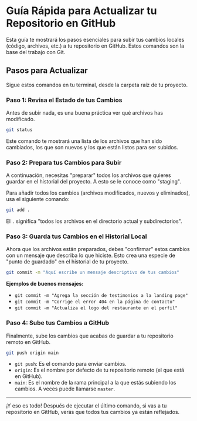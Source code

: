 # Guía Rápida para Actualizar tu Repositorio en GitHub

Esta guía te mostrará los pasos esenciales para subir tus cambios locales (código, archivos, etc.) a tu repositorio en GitHub. Estos comandos son la base del trabajo con Git.

## Pasos para Actualizar

Sigue estos comandos en tu terminal, desde la carpeta raíz de tu proyecto.

### Paso 1: Revisa el Estado de tus Cambios

Antes de subir nada, es una buena práctica ver qué archivos has modificado.

```bash
git status
```

Este comando te mostrará una lista de los archivos que han sido cambiados, los que son nuevos y los que están listos para ser subidos.

### Paso 2: Prepara tus Cambios para Subir

A continuación, necesitas "preparar" todos los archivos que quieres guardar en el historial del proyecto. A esto se le conoce como "staging".

Para añadir todos los cambios (archivos modificados, nuevos y eliminados), usa el siguiente comando:

```bash
git add .
```

El `.` significa "todos los archivos en el directorio actual y subdirectorios".

### Paso 3: Guarda tus Cambios en el Historial Local

Ahora que los archivos están preparados, debes "confirmar" estos cambios con un mensaje que describa lo que hiciste. Esto crea una especie de "punto de guardado" en el historial de tu proyecto.

```bash
git commit -m "Aquí escribe un mensaje descriptivo de tus cambios"
```

**Ejemplos de buenos mensajes:**
* `git commit -m "Agrega la sección de testimonios a la landing page"`
* `git commit -m "Corrige el error 404 en la página de contacto"`
* `git commit -m "Actualiza el logo del restaurante en el perfil"`

### Paso 4: Sube tus Cambios a GitHub

Finalmente, sube los cambios que acabas de guardar a tu repositorio remoto en GitHub.

```bash
git push origin main
```

*   `git push`: Es el comando para enviar cambios.
*   `origin`: Es el nombre por defecto de tu repositorio remoto (el que está en GitHub).
*   `main`: Es el nombre de la rama principal a la que estás subiendo los cambios. A veces puede llamarse `master`.

---

¡Y eso es todo! Después de ejecutar el último comando, si vas a tu repositorio en GitHub, verás que todos tus cambios ya están reflejados.

